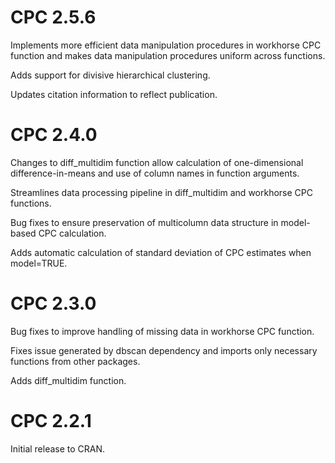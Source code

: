 # CPC 2.5.6

Implements more efficient data manipulation procedures in workhorse CPC function and makes data manipulation procedures uniform across functions.

Adds support for divisive hierarchical clustering.

Updates citation information to reflect publication.

# CPC 2.4.0

Changes to diff_multidim function allow calculation of one-dimensional difference-in-means and use of column names in function arguments.

Streamlines data processing pipeline in diff_multidim and workhorse CPC functions.

Bug fixes to ensure preservation of multicolumn data structure in model-based CPC calculation.

Adds automatic calculation of standard deviation of CPC estimates when model=TRUE.

# CPC 2.3.0

Bug fixes to improve handling of missing data in workhorse CPC function.

Fixes issue generated by dbscan dependency and imports only necessary functions from other packages.

Adds diff_multidim function.

# CPC 2.2.1

Initial release to CRAN.
